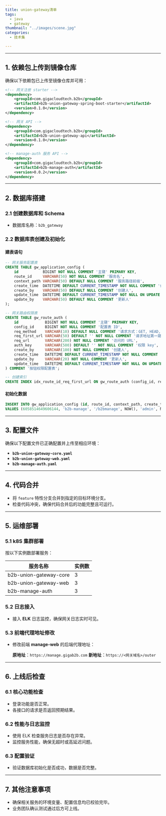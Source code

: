 ```yaml
---
title: union-gateway清单
tags:
  - java
  - gateway
thumbnail: "../images/scene.jpg"
categories:
  - 技术集

---
```

------

## **1. 依赖包上传到镜像仓库**

确保以下依赖包已上传至镜像仓库并可用：

```xml
<!-- 网关注册 starter -->
<dependency>
    <groupId>com.gigacloudtech.b2b</groupId>
    <artifactId>b2b-union-gateway-spring-boot-starter</artifactId>
    <version>0.1.0</version>
</dependency>

<!-- 网关 API -->
<dependency>
    <groupId>com.gigacloudtech.b2b</groupId>
    <artifactId>b2b-union-gateway-api</artifactId>
    <version>0.1.0</version>
</dependency>

<!-- manage-auth 服务 API -->
<dependency>
    <groupId>com.gigacloudtech.b2b</groupId>
    <artifactId>b2b-manage-auth</artifactId>
    <version>0.0.2</version>
</dependency>
```

------

## **2. 数据库搭建**

### **2.1 创建数据库和 Schema**

- 数据库名称：`b2b_gateway`

### **2.2 数据库表创建及初始化**

#### **建表语句**

```sql
-- 网关服务配置表
CREATE TABLE gw_application_config (
    id           BIGINT NOT NULL COMMENT '主键' PRIMARY KEY,
    route_id     VARCHAR(50) NOT NULL COMMENT '服务名',
    context_path VARCHAR(50) DEFAULT NULL COMMENT '服务路径前缀',
    create_time  DATETIME DEFAULT CURRENT_TIMESTAMP NOT NULL COMMENT '创建时间',
    create_by    VARCHAR(50) DEFAULT NULL COMMENT '创建人',
    update_time  DATETIME DEFAULT CURRENT_TIMESTAMP NOT NULL ON UPDATE CURRENT_TIMESTAMP COMMENT '更新时间',
    update_by    VARCHAR(50) DEFAULT NULL COMMENT '更新人'
);

-- 网关路由权限表
CREATE TABLE gw_route_auth (
    id            BIGINT NOT NULL COMMENT '主键' PRIMARY KEY,
    config_id     BIGINT NOT NULL COMMENT '配置表 ID',
    req_method    VARCHAR(10) DEFAULT NULL COMMENT '请求方式：GET, HEAD, POST, PUT, PATCH, DELETE, OPTIONS, TRACE',
    req_first_url VARCHAR(50) DEFAULT '' NOT NULL COMMENT '请求地址第一路径',
    req_url       VARCHAR(200) NOT NULL COMMENT '访问的 URL',
    auth_key      VARCHAR(500) DEFAULT '' NOT NULL COMMENT '权限 key',
    create_by     VARCHAR(100) NOT NULL COMMENT '创建人',
    create_time   DATETIME DEFAULT CURRENT_TIMESTAMP NOT NULL COMMENT '创建时间',
    update_by     VARCHAR(20) NOT NULL COMMENT '更新人',
    update_time   DATETIME DEFAULT CURRENT_TIMESTAMP NOT NULL ON UPDATE CURRENT_TIMESTAMP COMMENT '更新时间'
) COMMENT '按钮权限配置表';

-- 创建索引
CREATE INDEX idx_route_id_req_first_url ON gw_route_auth (config_id, req_first_url);
```

#### **初始化数据**

```sql
INSERT INTO gw_application_config (id, route_id, context_path, create_time, create_by, update_time, update_by)
VALUES (6058514649606144, 'b2b-manage', '/b2bmanage', NOW(), 'admin', NOW(), 'admin');
```

------

## **3. 配置文件**

确保以下配置文件已正确配置并上传至相应环境：

- **`b2b-union-gateway-core.yaml`**
- **`b2b-union-gateway-web.yaml`**
- **`b2b-manage-auth.yaml`**

------

## **4. 代码合并**

- 将 `feature` 特性分支合并到指定的目标环境分支。
- 检查代码冲突，确保代码合并后的功能完整且可运行。

------

## **5. 运维部署**

### **5.1 k8S 集群部署**

按以下实例数部署服务：

| **服务名称**           | **实例数** |
| ---------------------- | ---------- |
| b2b-union-gateway-core | 3          |
| b2b-union-gateway-web  | 3          |
| b2b-manage-auth        | 3          |

### **5.2 日志接入**

- 接入 **ELK** 日志监控，确保网关日志实时可见。

### **5.3 前端代理地址修改**

- 修改前端 **manage-web** 的后端代理地址：

  **原地址**：`https://manage.gigab2b.com`
   **新地址**：`https://<网关域名>/outer`

------

## **6. 上线后检查**

### **6.1 核心功能检查**

- 登录功能是否正常。
- 各接口的请求是否返回预期结果。

### **6.2 性能与日志监控**

- 使用 ELK 检查服务日志是否存在异常。
- 监控服务性能，确保无超时或高延迟问题。

### **6.3 配置验证**

- 验证数据库初始化是否成功，数据是否完整。

------

## **7. 其他注意事项**

- 确保相关服务的环境变量、配置信息均已校验完毕。
- 业务团队确认测试通过后方可上线。

